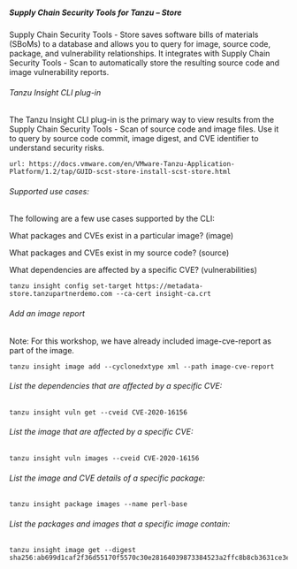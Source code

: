 ##### Supply Chain Security Tools for Tanzu – Store

Supply Chain Security Tools - Store saves software bills of materials (SBoMs) to a database and allows you to query for image, source code, package, and vulnerability relationships. It integrates with Supply Chain Security Tools - Scan to automatically store the resulting source code and image vulnerability reports. 

###### Tanzu Insight CLI plug-in

The Tanzu Insight CLI plug-in is the primary way to view results from the Supply Chain Security Tools - Scan of source code and image files. Use it to query by source code commit, image digest, and CVE identifier to understand security risks.

```dashboard:open-url
url: https://docs.vmware.com/en/VMware-Tanzu-Application-Platform/1.2/tap/GUID-scst-store-install-scst-store.html
```

###### Supported use cases: 

The following are a few use cases supported by the CLI:

What packages and CVEs exist in a particular image? (image)
 
What packages and CVEs exist in my source code? (source)

What dependencies are affected by a specific CVE? (vulnerabilities)

```execute  
tanzu insight config set-target https://metadata-store.tanzupartnerdemo.com --ca-cert insight-ca.crt
```

###### Add an image report

Note: For this workshop, we have already included image-cve-report as part of the image. 
  
```execute  
tanzu insight image add --cyclonedxtype xml --path image-cve-report
```

###### List the dependencies that are affected by a specific CVE: 

```execute  
tanzu insight vuln get --cveid CVE-2020-16156
```

###### List the image that are affected by a specific CVE:

```execute  
tanzu insight vuln images --cveid CVE-2020-16156
```

###### List the image and CVE details of a specific package: 

```execute  
tanzu insight package images --name perl-base
```

###### List the packages and images that a specific image contain: 

```execute  
tanzu insight image get --digest sha256:ab699d1caf2f36d55170f5570c30e28164039873384523a2ffc8b8cb3631ce3e
```
